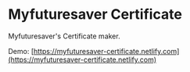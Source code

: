 # Myfuturesaver Certificate

Myfuturesaver's Certificate maker.

Demo: [https://myfuturesaver-certificate.netlify.com](https://myfuturesaver-certificate.netlify.com)

